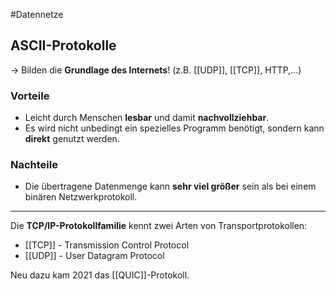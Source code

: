 #Datennetze 

## ASCII-Protokolle

-> Bilden die **Grundlage des Internets**! (z.B. [[UDP]], [[TCP]], HTTP,...)

### Vorteile
- Leicht durch Menschen **lesbar** und damit **nachvollziehbar**.
- Es wird nicht unbedingt ein spezielles Programm benötigt, sondern kann **direkt** genutzt werden.

### Nachteile
- Die übertragene Datenmenge kann **sehr viel größer** sein als bei einem binären Netzwerkprotokoll.

___


Die **TCP/IP-Protokollfamilie** kennt zwei Arten von Transportprotokollen:

- [[TCP]] - Transmission Control Protocol 
- [[UDP]] - User Datagram Protocol

Neu dazu kam 2021 das [[QUIC]]-Protokoll.